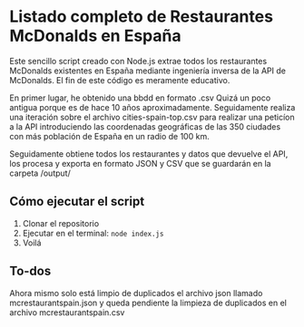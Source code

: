 # Listado completo de Restaurantes McDonalds en España

Este sencillo script creado con Node.js extrae todos los restaurantes McDonalds existentes en España mediante ingeniería inversa de la API de McDonalds. 
El fin de este código es meramente educativo.

En primer lugar, he obtenido una bbdd en formato .csv Quizá un poco antigua porque es de hace 10 años aproximadamente. Seguidamente realiza una iteración sobre el archivo cities-spain-top.csv
para realizar una peticíon a la API introduciendo las coordenadas geográficas de las 350 ciudades con más población de España en un radio de 100 km.

Seguidamente obtiene todos los restaurantes y datos que devuelve el API, los procesa y exporta en formato JSON y CSV que se guardarán en la carpeta /output/

## Cómo ejecutar el script

1. Clonar el repositorio
2. Ejecutar en el terminal:
```node index.js```
3. Voilá

## To-dos 

Ahora mismo solo está limpio de duplicados el archivo json llamado mcrestaurantspain.json y queda pendiente la limpieza de duplicados en el archivo mcrestaurantspain.csv

